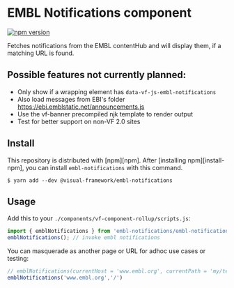 # EMBL Notifications component

[![npm version](https://badge.fury.io/js/%40visual-framework%2Fembl-notifications.svg)](https://badge.fury.io/js/%40visual-framework%2Fembl-notifications)

Fetches notifications from the EMBL contentHub and will display them, if a matching URL is found.

## Possible features not currently planned:

- Only show if a wrapping element has `data-vf-js-embl-notifications`
- Also load messages from EBI's folder https://ebi.emblstatic.net/announcements.js
- Use the vf-banner precompiled njk template to render output
- Test for better support on non-VF 2.0 sites

## Install

This repository is distributed with [npm][npm]. After [installing npm][install-npm], you can install `embl-notifications` with this command.

```
$ yarn add --dev @visual-framework/embl-notifications
```

## Usage

Add this to your `./components/vf-component-rollup/scripts.js`:

```js
import { emblNotifications } from 'embl-notifications/embl-notifications';
emblNotifications(); // invoke embl notifications
```

You can masquerade as another page or URL for adhoc use cases or testing:

```js
// emblNotifications(currentHost = 'www.embl.org', currentPath = 'my/test/path`);
emblNotifications('www.embl.org','/')
```
